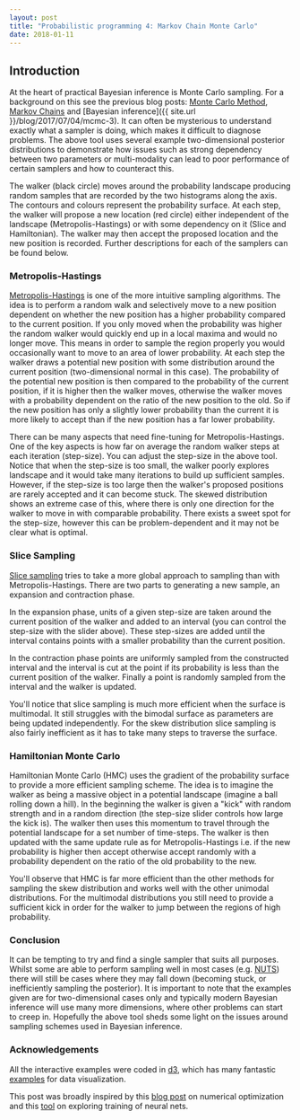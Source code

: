 ```yaml
---
layout: post
title: "Probabilistic programming 4: Markov Chain Monte Carlo"
date: 2018-01-11
---
```



<div id="main-div">

</div>
<div id="button-group"></div>


## Introduction

At the heart of practical Bayesian inference is Monte Carlo sampling. For a background
on this see the previous blog posts: [Monte Carlo Method]({{site.url}}/), [Markov Chains]({{site.url}}/blog/2017/06/04/mcmc-2) and [Bayesian inference]({{ site.url }}/blog/2017/07/04/mcmc-3). It can often be mysterious to understand
exactly what a sampler is doing, which makes it difficult to diagnose problems.
The above tool uses several example two-dimensional posterior distributions to demonstrate
how issues such as strong dependency between two parameters or multi-modality can
lead to poor performance of certain samplers and how to counteract this.

The walker (black circle) moves around the probability landscape producing random samples that are recorded
by the two histograms along the axis. The contours and colours represent the probability
surface. At each step, the walker will propose a new location (red circle) either independent
of the landscape (Metropolis-Hastings) or with some dependency on it (Slice and Hamiltonian).
The walker may then accept the proposed location and the new position is recorded.
Further descriptions for each of the samplers can be found below.

<h3 data-toggle="collapse" data-target="#metropolis-hastings" class="clickable panel panel-default panel-heading" style="cursor: pointer;">Metropolis-Hastings</h3>
<div id="metropolis-hastings" class="accordion collapse" >
<p>
<a href="https://en.wikipedia.org/wiki/Metropolis–Hastings_algorithm">Metropolis-Hastings</a> is one of the more intuitive sampling algorithms.
   The idea is to perform a random walk and selectively move to a new position
   dependent on whether the new position has a higher probability compared to the
   current position. If you only moved when the probability was higher the random
   walker would quickly end up in a local maxima and would no longer move. This means
   in order to sample the region properly you would occasionally want to move to an area
   of lower probability. At each step the walker draws a potential new position
   with some distribution around the current position (two-dimensional normal in this case).
   The probability of the potential new position is then compared to the probability of the
   current position, if it is higher then the walker moves, otherwise the walker moves
   with a probability dependent on the ratio of the new position to the old. So if the new
   position has only a slightly lower probability than the current it is more likely to
   accept than if the new position has a far lower probability.
</p>
<p>
 There can be many aspects that need fine-tuning for Metropolis-Hastings. One of
 the key aspects is how far on average the random walker steps at each iteration  
 (step-size). You can adjust the step-size in the above tool. Notice that when the
 step-size is too small, the walker poorly explores landscape and it would take
 many iterations to build up sufficient samples. However, if the step-size is too
 large then the walker's proposed positions are rarely accepted and it can become stuck.
 The skewed distribution shows an extreme case of this, where there is only one
 direction for the walker to move in with comparable probability. There exists a
 sweet spot for the step-size, however this can be problem-dependent and it may not
 be clear what is optimal.
</p>

</div>

<h3 data-toggle="collapse" data-target="#slice-sampling" class="clickable panel panel-default panel-heading" style="cursor: pointer;">Slice Sampling</h3>
<div id="slice-sampling" class="accordion collapse" >
<p>
<a href="https://en.wikipedia.org/wiki/Slice_sampling">Slice sampling</a> tries to take a more global approach to
sampling than with Metropolis-Hastings. There are two parts to generating a new
sample, an expansion and contraction phase.
</p>
<p>
In the expansion phase, units of a given
step-size are taken around the current position of the walker and added to an interval (you can control the step-size with the slider above). These step-sizes
are added until the interval contains points with a smaller probability than the current position.
</p>
<p>
In the contraction phase points are uniformly sampled from the constructed interval and the interval is cut
at the point if its probability is less than the current position of the walker.
Finally a point is randomly sampled from the interval and the walker is updated.
</p>
<p>
You'll notice that slice sampling is much more efficient when the surface is multimodal.
It still struggles with the bimodal surface as parameters are being updated independently.
For the skew distribution slice sampling is also fairly inefficient as it has to take many steps
to traverse the surface.
</p>

</div>

<h3 data-toggle="collapse" data-target="#HMC" class="clickable panel panel-default panel-heading" style="cursor: pointer;">Hamiltonian Monte Carlo</h3>
<div id="HMC" class="accordion collapse" >
    <p>
    Hamiltonian Monte Carlo (HMC) uses the gradient of the probability surface
    to provide a more efficient sampling scheme. The idea is to imagine the walker
    as being a massive object in a potential landscape (imagine a ball rolling down a hill).
    In the beginning the walker is given a "kick" with random strength and in a random direction (the step-size slider controls how large the kick is).
    The walker then uses this momentum to travel through the potential landscape for a set number of time-steps. The walker is then updated with the same update rule as for Metropolis-Hastings i.e. if the new probability is higher then accept otherwise accept randomly with a probability dependent on the ratio of the old probability to the new.
    </p>
    <p>
    You'll observe that HMC is far more efficient than the other methods for sampling the skew distribution and
    works well with the other unimodal distributions. For the multimodal distributions you still need to provide a sufficient kick in order for the walker to jump between the regions of high probability.
    </p>
</div>

### Conclusion

It can be tempting to try and find a single sampler that suits all purposes.
Whilst some are able to perform sampling well in most cases (e.g. [NUTS](https://arxiv.org/abs/1111.4246)) there
will still be cases where they may fall down (becoming stuck, or inefficiently
sampling the posterior). It is important to note that the examples given are
for two-dimensional cases only and typically modern Bayesian inference will
use many more dimensions, where other problems can start to creep in. Hopefully
the above tool sheds some light on the issues around sampling schemes used in
Bayesian inference.

### Acknowledgements

All the interactive examples were coded in [d3](https://d3js.org), which has many fantastic [examples](https://bl.ocks.org) for
data visualization.

This post was broadly inspired by this [blog post](http://www.benfrederickson.com/numerical-optimization/) on numerical optimization and
this [tool](http://playground.tensorflow.org/#activation=tanh&batchSize=10&dataset=circle&regDataset=reg-plane&learningRate=0.03&regularizationRate=0&noise=0&networkShape=4,2&seed=0.42620&showTestData=false&discretize=false&percTrainData=50&x=true&y=true&xTimesY=false&xSquared=false&ySquared=false&cosX=false&sinX=false&cosY=false&sinY=false&collectStats=false&problem=classification&initZero=false&hideText=false) on exploring training of neural nets.

<script src="https://d3js.org/d3.v4.min.js"></script>
<script src="https://d3js.org/d3-contour.v1.min.js"></script>
<script src="https://d3js.org/d3-scale-chromatic.v1.min.js"></script>

<!-- mcmc4 -->
<script src="{{ site.url }}/js/mcmc4.js"></script>
